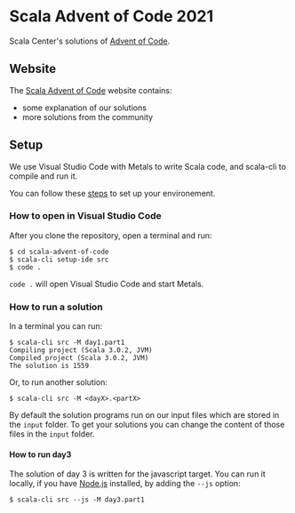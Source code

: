 # Scala Advent of Code 2021

Scala Center's solutions of [Advent of Code](https://adventofcode.com/).

## Website

The [Scala Advent of Code](https://scalacenter.github.io/scala-advent-of-code/) website contains:
- some explanation of our solutions
- more solutions from the community

## Setup

We use Visual Studio Code with Metals to write Scala code, and scala-cli to compile and run it.

You can follow these [steps](https://scalacenter.github.io/scala-advent-of-code/setup) to set up your environement.

### How to open in Visual Studio Code

After you clone the repository, open a terminal and run:
```
$ cd scala-advent-of-code
$ scala-cli setup-ide src
$ code .
```

`code .` will open Visual Studio Code and start Metals.

### How to run a solution

In a terminal you can run:
```
$ scala-cli src -M day1.part1
Compiling project (Scala 3.0.2, JVM)
Compiled project (Scala 3.0.2, JVM)
The solution is 1559
```

Or, to run another solution:
```
$ scala-cli src -M <dayX>.<partX>
```

By default the solution programs run on our input files which are stored in the `input` folder.
To get your solutions you can change the content of those files in the `input` folder.


#### How to run day3

The solution of day 3 is written for the javascript target.
You can run it locally, if you have [Node.js](https://nodejs.org/en/) installed, by adding the `--js` option:
```
$ scala-cli src --js -M day3.part1
```
